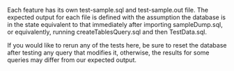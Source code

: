 Each feature has its own test-sample.sql and test-sample.out file. The expected output for each file is defined with the
assumption the database is in the state equivalent to that immediately after importing sampleDump.sql, or equivalently, running
createTablesQuery.sql and then TestData.sql.

If you would like to rerun any of the tests here, be sure to reset the database after testing any query that modifies it,
otherwise, the results for some queries may differ from our expected output.
